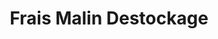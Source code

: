 ---
title: "Frais Malin Destockage"
url: /noyen-sur-sarthe/frais-malin-destockage/
shop: légumes
---